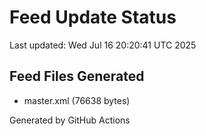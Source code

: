# Feed Update Status
Last updated: Wed Jul 16 20:20:41 UTC 2025

## Feed Files Generated
- master.xml (76638 bytes)

Generated by GitHub Actions

